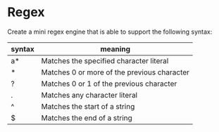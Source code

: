 # Regex

Create a mini regex engine that is able to support the following syntax:

|syntax   | meaning                                      |
| ------- | -------------------------------------------- |
| a*      | Matches the specified character literal      |
| *       | Matches 0 or more of the previous character  |
| ?       | Matches 0 or 1 of the previous character     |
| .       | Matches any character literal                |
| ^       | Matches the start of a string                |
| $       | Matches the end of a string                  |
